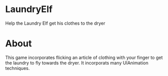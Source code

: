 # LaundryElf
Help the Laundry Elf get his clothes to the dryer

# About
This game incorporates flicking an article of clothing with your finger to get the laundry to fly towards the dryer.
It incorporats many UIAnimation techniques.
